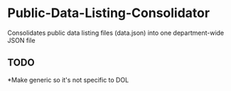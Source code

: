 Public-Data-Listing-Consolidator
================================

Consolidates public data listing files (data.json) into one department-wide JSON file

## TODO
*Make generic so it's not specific to DOL
